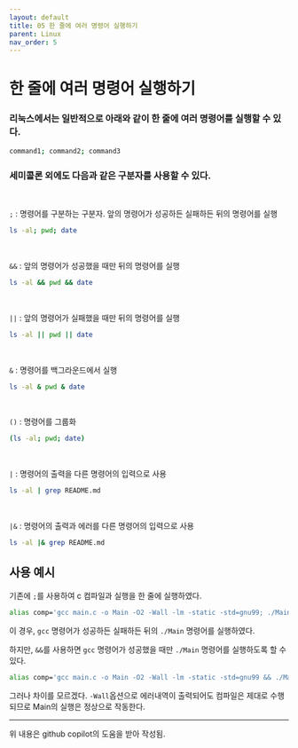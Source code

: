 ```yaml
---
layout: default
title: 05 한 줄에 여러 명령어 실행하기
parent: Linux
nav_order: 5
---
```


# 한 줄에 여러 명령어 실행하기

### 리눅스에서는 일반적으로 아래와 같이 한 줄에 여러 명령어를 실행할 수 있다.

```bash
command1; command2; command3
```

### 세미콜론 외에도 다음과 같은 구분자를 사용할 수 있다.

<br>

`;` : 명령어를 구분하는 구분자. 앞의 명령어가 성공하든 실패하든 뒤의 명령어를 실행

```bash
ls -al; pwd; date
```

<br>

`&&` : 앞의 명령어가 성공했을 때만 뒤의 명령어를 실행

```bash
ls -al && pwd && date
```

<br>

`||` : 앞의 명령어가 실패했을 때만 뒤의 명령어를 실행

```bash
ls -al || pwd || date
```

<br>

`&` : 명령어를 백그라운드에서 실행

```bash
ls -al & pwd & date
```

<br>

`()` : 명령어를 그룹화

```bash
(ls -al; pwd; date)
```

<br>

`|` : 명령어의 출력을 다른 명령어의 입력으로 사용

```bash
ls -al | grep README.md
```

<br>

`|&` : 명령어의 출력과 에러를 다른 명령어의 입력으로 사용

```bash
ls -al |& grep README.md
```

## 사용 예시
기존에 `;`를 사용하여 c 컴파일과 실행을 한 줄에 실행하였다.
    
```bash
alias comp='gcc main.c -o Main -O2 -Wall -lm -static -std=gnu99; ./Main'
```
이 경우, `gcc` 명령어가 성공하든 실패하든 뒤의 `./Main` 명령어를 실행하였다.

하지만, `&&`를 사용하면 `gcc` 명령어가 성공했을 때만 `./Main` 명령어를 실행하도록 할 수 있다.

```bash
alias comp='gcc main.c -o Main -O2 -Wall -lm -static -std=gnu99 && ./Main'
```
그러나 차이를 모르겠다. `-Wall`옵션으로 에러내역이 출력되어도 컴파일은 제대로 수행되므로 Main의 실행은 정상으로  작동한다.

<hr>
위 내용은 github copilot의 도움을 받아 작성됨.